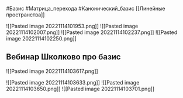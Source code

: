 #Базис
#Матрица_перехода
#Канонический_базис
[[Линейные пространства]]

![[Pasted image 20221114101953.png]]
![[Pasted image 20221114102007.png]]
	![[Pasted image 20221114102237.png]]
![[Pasted image 20221114102250.png]]


## Вебинар Школково про базис


![[Pasted image 20221114103617.png]]

![[Pasted image 20221114103633.png]]
![[Pasted image 20221114103650.png]]
![[Pasted image 20221114103701.png]]
